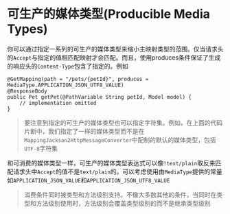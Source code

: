 # 可生产的媒体类型(Producible Media Types)
你可以通过指定一系列的可生产的媒体类型来缩小主映射类型的范围。仅当请求头的`Accept`与指定的值相匹配映射才会匹配。而且，使用produces条件保证了生成的响应头的`Content-Type`包含了指定的。例如


```
@GetMapping(path = "/pets/{petId}", produces = MediaType.APPLICATION_JSON_UTF8_VALUE)
@ResponseBody
public Pet getPet(@PathVariable String petId, Model model) {
    // implementation omitted
}
```

> 要注意到指定的可生产的媒体类型也可以指定字符集。例如，在上面的代码片断中，我们指定了一样的媒体类型而不是在
`MappingJackson2HttpMessageConverter`中配制的默认的媒体类型，包括`UTF-8`字符集

和可消费的媒体类型一样，可生产的媒体类型表达式可以像`!text/plain`取反来匹配请求头中`Accept`的值不是`text/plain`的。可以考虑使用由`MediaType`提供的常量如`APPLICATION_JSON_VALUE`和`APPLICATION_JSON_UTF8_VALUE`

> 消费条件同时被类型和方法级别支持。不像大多数其他的条件，当同时在类型和方法级别使用时，方法级别会覆盖类型级别的而不是继承类型级别


